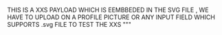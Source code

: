 THIS IS A XXS PAYLOAD WHICH IS EEMBBEDED IN THE SVG FILE , WE HAVE TO UPLOAD ON A PROFILE PICTURE OR ANY INPUT FIELD WHICH SUPPORTS .svg FILE TO TEST THE XXS """
